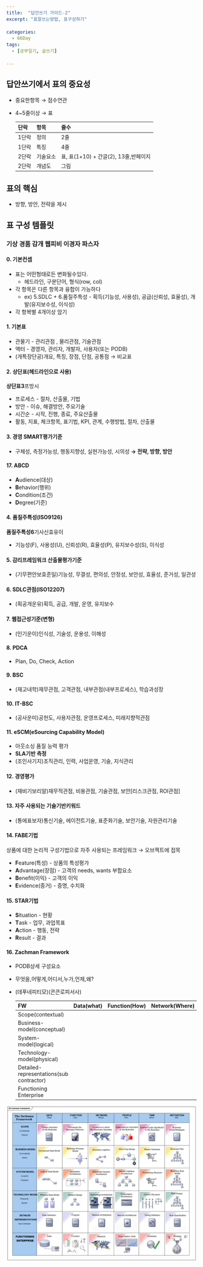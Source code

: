 ```yaml
---
title:  "답안쓰기 가이드-2"
excerpt: "표잘쓰는방법, 표구성하기"

categories:
  - 66Day
tags:
  - [공부일기, 글쓰기]

---
```




## 답안쓰기에서 표의 중요성
- 중요한항목 → 점수연관
- 4~5줄이상 → 표

	|단락|항목|줄수|
	|---|---|---|
	|1단락|정의|2줄|
	|1단락|특징|4줄|
	|2단락|기술요소|표, 표(1+10) + 간글(2), 13줄,반페이지|
	|2단락|개념도|그림|

## 표의 핵심
- 방향, 방안, 전략을 제시

	
## 표 구성 템플릿

### 기상 경품 감개 웹피비 이경자 파스자

#### 0. 기본컨셉
- 표는 어떤형태로든 변화될수있다. 
	- 헤드라인, 구분단어, 형식(row, col)
- 각 항목은 다른 항목과 융합이 가능하다
	- ex) 5.SDLC + 6.품질주특성 - 획득(기능성, 사용성), 공급(신뢰성, 효율성), 개발(유지보수성, 이식성)
- 각 항복별 4개이상 암기

	
#### 1. 기본표
- 관물기 - 관리관점 , 물리관점, 기술관점
- 액터 - 경영자, 관리자, 개발자, 사용자(또는 PODB)
- (개특장단공)개요, 특징, 장점, 단점, 공통점 → 비교표

#### 2. 상단표(헤드라인으로 사용)
**상단표3**프방시
- 프로세스 - 절차, 산출물, 기법
- 방안 - 이슈, 해결방안, 주요기술
- 시간순 - 시작, 진행, 종료, 주요산출물
- 활동, 지표, 체크항목, 표기법, KPI, 관계, 수행방법, 절차, 산출물

#### 3. 경영 SMART평가기준
- 구체성, 측정가능성, 행동지향성, 실현가능성, 시의성 **→ 전략, 방향, 방안**

#### 17. ABCD
- **A**udience(대상)
- **B**ehavior(행위)
- **C**ondition(조건)
- **D**egree(기준)

#### 4. 품질주특성(ISO9126)
**품질주특성6**기사신효유이
- 기능성(F), 사용성(U), 신뢰성(R), 효율성(P), 유지보수성(S), 이식성

#### 5. 감리프레임워크 산출물평가기준
- (기무편안보효준일)기능성, 무결성, 편의성, 안정성, 보안성, 효율성, 준거성, 일관성


#### 6. SDLC관점(ISO12207)
- (획공개운유)획득, 공급, 개발, 운영, 유지보수


#### 7. 웹접근성기준(변형)
- (인기운이)인식성, 기술성, 운용성, 이해성

#### 8. PDCA
- Plan, Do, Check, Action

#### 9. BSC
- (재고내학)재무관점, 고객관점, 내부관점(내부프로세스), 학습과성장

#### 10. IT-BSC
- (공사운미)공헌도, 사용자관점, 운영프로세스, 미래지향적관점

#### 11. eSCM(eSourcing Capability Model)
- 아웃소싱 품질 능력 평가
- **SLA기반 측정**
- (조인사기지)조직관리, 인력, 사업운영, 기술, 지식관리

#### 12. 경영평가
- (재비기보리알)재무적관점, 비용관점, 기술관점, 보안[리스크관점, ROI관점]

#### 13. 자주 사용되는 기술기반키워드
- (통에표보자)통신기술, 에이전트기술, 표준화기술, 보안기술, 자원관리기술

#### 14. FABE기법
상품에 대한 논리적 구성기법으로 자주 사용되는 프레임워크 →  오브젝트에 접목
- **F**eature(특성) - 상품의 특성평가
- **A**dvantage(장점) - 고객의 needs, wants 부합요소
- **B**enefit(이익) - 고객의 이익
- **E**vidence(증거) - 증명, 수치화

#### 15. STAR기법
- **S**ituation - 현황
- **T**ask - 업무, 과업목표
- **A**ction - 행동, 전략
- **R**esult - 결과

#### 16. Zachman Framework
- PODB상세 구성요소
- 무엇을,어떻게,어디서,누가,언제,왜?
- (데푸네피티모)(콘콘로피서사)

	|FW|Data(what)|Function(How)|Network(Where)|People(who)|Time(when)|Motivation(why)|
	|---|---|---|---|---|---|---|
	|Scope(contextual)||||||||
	|Business-model(conceptual)||||||||
	|System-model(logical)||||||||
	|Technology-model(physical)||||||||
	|Detailed-representations(sub contractor)||||||||
	|Functioning Enterprise||||||||

	
![1교시템플릿](/assets/image/zachman-framework.png) 

 